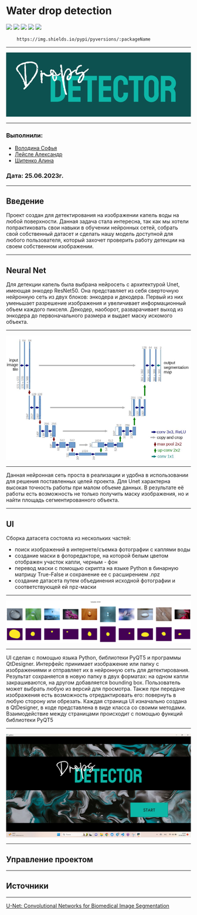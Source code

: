 # Water drop detection


<img src = "https://img.shields.io/badge/Python 3.9-006C6B?style=for-the-badge&logo=python&logoColor=FFFFFF"> <img src = 'https://img.shields.io/pypi/pyversions/:packageName?style=for-the-badge&color=3C7270&labelColor=%23006C6B&logo=pypi&logoColor=FFFFFF'>
<img src ='https://img.shields.io/github/watchers/HerrPhoton/Water_drop_detection?style=for-the-badge&color=3C7270&labelColor=%23006C6B&logo=actigraph&logoColor=FFFFFF'>
<img src = 'https://img.shields.io/github/actions/workflow/status/HerrPhoton/Water_drop_detection/:workflow?style=for-the-badge&color=3C7270&labelColor=%23006C6B&logo=githubactions&logoColor=FFFFFF'>
<img src ='https://img.shields.io/github/repo-size/HerrPhoton/Water_drop_detection?style=for-the-badge&color=3C7270&labelColor=%23006C6B&logo=weightsandbiases&logoColor=FFFFFF'>

        https://img.shields.io/pypi/pyversions/:packageName

---

![](https://github.com/HerrPhoton/Water_drop_detection/blob/Documentation/images/logo(2).jpg)

---

### Выполнили: 
+ [Володина Софья](https://github.com/PiroJOJO)
+ [Лейсле Александр](https://github.com/HerrPhoton)
+ [Шитенко Алина](https://github.com/alincnl)
### Дата: 25.06.2023г.

---

## Введение

Проект создан для детектирования на изображении капель воды на любой поверхности. Данная задача стала интересна, так как мы хотели 
попрактиковать свои навыки в обучении нейронных сетей, собрать свой собственный датасет и сделать нашу модель доступной для любого пользователя, который захочет проверить работу детекции на своем собственном изображении.

---

## Neural Net

Для детекции капель была выбрана нейросеть с архитектурой Unet, имеющая энкодер ResNet50. Она представляет из себя сверточную нейронную сеть из  двух блоков: энкодера и декодера. Первый из них уменьшает разрешение изображения и увеличивает информационный объем каждого пикселя. Декодер, наоборот, разварачивает выход из энкодера до первоначального размера и выдает маску искомого объекта.  

---

![](https://github.com/HerrPhoton/Water_drop_detection/blob/Documentation/images/unet.jpg)

---

Данная нейронная сеть проста в реализации и удобна в использовании для решения поставленных целей проекта. Для Unet характерна высокая точность работы при малом объеме данных. В результате её работы есть возможность не только получить маску изображения, 
но и найти площадь сегментированного объекта.

---

## UI

Сборка датасета состояла из нескольких частей: 
- поиск изображений в интернете/съемка фотографии с каплями воды
- создание маски в фоторедакторе, на которой белым цветом отображен участок капли, черным - фон 
- перевод маски с помощью скрипта на языке Python в бинарную матрицу True-False и сохранение ее с расширением .npz 
- создание датасета путем объединения исходной фотографии и соответствующей ей npz-маски

---

![](https://github.com/HerrPhoton/Water_drop_detection/blob/Documentation/images/dataset)

---

UI сделан с помощью языка Python, библиотеки PyQT5 и программы QtDesigner. 
Интерфейс принимает изображение или папку с изображениями и отправляет их в нейронную сеть для детектирования. Результат сохраняется в новую папку в двух форматах: на одном капли закрашиваются, на другом добавляется bounding box. Пользователь может выбрать любую из версий для просмотра. Также при передаче изображения есть возможность отредактировать его: повернуть в любую сторону или обрезать. Каждая страница UI изначально создана в QtDesigner, в коде представлена в виде класса со своими методами. Взаимодействие между страницами происходит с помощью функций библиотеки PyQT5

---

![](https://github.com/HerrPhoton/Water_drop_detection/blob/Documentation/images/ui.jpg)

---

## Управление проектом

---

## Источники

---
[U-Net: Convolutional Networks for Biomedical Image Segmentation](https://arxiv.org/abs/1505.04597)

